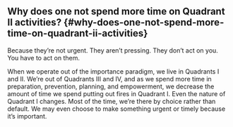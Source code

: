 ## Why does one not spend more time on Quadrant II activities? {#why-does-one-not-spend-more-time-on-quadrant-ii-activities}

Because they’re not urgent. They aren’t pressing. They don’t act on you. You have to act on them.

When we operate out of the importance paradigm, we live in Quadrants I and II. We’re out of Quadrants III and IV, and as we spend more time in preparation, prevention, planning, and empowerment, we decrease the amount of time we spend putting out fires in Quadrant I. Even the nature of Quadrant I changes. Most of the time, we’re there by choice rather than default. We may even choose to make something urgent or timely because it’s important.